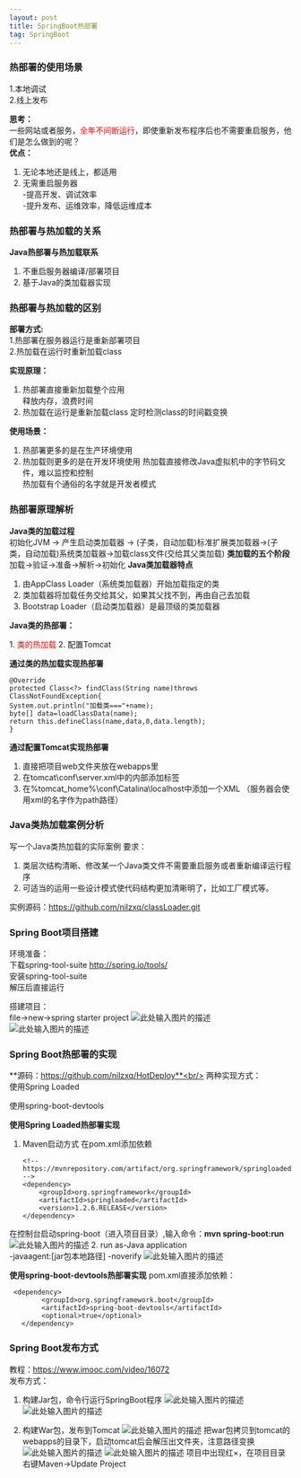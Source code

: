 ```yaml
---
layout: post
title: SpringBoot热部署
tag: SpringBoot
---
```


### 热部署的使用场景
1.本地调试<br/>
2.线上发布

**思考：**<br/>
一些网站或者服务，<font color="red">全年不间断运行</font>，即使重新发布程序后也不需要重启服务，他们是怎么做到的呢？<br/>
**优点：**<br/>

 1. 无论本地还是线上，都适用
 2. 无需重启服务器<br/>
-提高开发、调试效率<br/>
-提升发布、运维效率，降低运维成本<br/>

### 热部署与热加载的关系
**Java热部署与热加载联系**<br/>

 1. 不重启服务器编译/部署项目
 2. 基于Java的类加载器实现

### 热部署与热加载的区别
**部署方式:** <br/>
1.热部署在服务器运行是重新部署项目<br/>
2.热加载在运行时重新加载class

**实现原理：** <br/>

 1. 热部署直接重新加载整个应用 <br/>
 释放内存，浪费时间<br/>
 2. 热加载在运行是重新加载class 定时检测class的时间戳变换<br/>

**使用场景：**<br/>

 1. 热部署更多的是在生产环境使用
 2. 热加载则更多的是在开发环境使用
热加载直接修改Java虚拟机中的字节码文件，难以监控和控制<br/>
热加载有个通俗的名字就是开发者模式<br/>

### 热部署原理解析
**Java类的加载过程**<br/>
初始化JVM -> 产生启动类加载器 -> (子类，自动加载)标准扩展类加载器->(子类，自动加载)系统类加载器->加载class文件(交给其父类加载)
**类加载的五个阶段**<br/>
加载->验证->准备->解析->初始化
**Java类加载器特点**<br/>

 1. 由AppClass Loader（系统类加载器）开始加载指定的类
 2. 类加载器将加载任务交给其父，如果其父找不到，再由自己去加载
 3. Bootstrap Loader（启动类加载器）是最顶级的类加载器

**Java类的热部署：**<br/>

 1.<font color="red"> 类的热加载</font>
 2. 配置Tomcat

**通过类的热加载实现热部署**<br/>

    @Override
    protected Class<?> findClass(String name)throws ClassNotFoundException{
    System.out.println("加载类==="+name);
    byte[] data=loadClassData(name);
    return this.defineClass(name,data,0,data.length);
    }
    
**通过配置Tomcat实现热部署**<br/>

 1. 直接把项目web文件夹放在webapps里
 2. 在tomcat\conf\server.xml中的<host></host>内部添加<context/>标签
 3. 在%tomcat_home%\conf\Catalina\localhost中添加一个XML
 （服务器会使用xml的名字作为path路径）
 

### Java类热加载案例分析
写一个Java类热加载的实际案例
要求：

 1. 类层次结构清晰、修改某一个Java类文件不需要重启服务或者重新编译运行程序
 2. 可适当的运用一些设计模式使代码结构更加清晰明了，比如工厂模式等。
 
实例源码：https://github.com/nilzxq/classLoader.git
### Spring Boot项目搭建
环境准备：<br/>
下载spring-tool-suite http://spring.io/tools/<br/>
安装spring-tool-suite<br/>
解压后直接运行

搭建项目：<br/>
file->new->spring starter project
![此处输入图片的描述][1]
![此处输入图片的描述][2]
### Spring Boot热部署的实现
**源码：https://github.com/nilzxq/HotDeploy**<br/>
两种实现方式：<br/>
使用Spring Loaded<br/>

使用spring-boot-devtools<br/>

**使用Spring Loaded热部署实现**<br/>
 1. Maven启动方式 在pom.xml添加依赖

        <!-- https://mvnrepository.com/artifact/org.springframework/springloaded -->
        <dependency>
            <groupId>org.springframework</groupId>
            <artifactId>springloaded</artifactId>
            <version>1.2.6.RELEASE</version>
        </dependency>
        
	
在控制台启动spring-boot（进入项目目录）,输入命令：**mvn spring-boot:run**
 ![此处输入图片的描述][3]
 2. run as-Java application <br/>
 -javaagent:[jar包本地路径] -noverify
 ![此处输入图片的描述][4]

**使用spring-boot-devtools热部署实现**
pom.xml直接添加依赖：<br/>

  
     <dependency>
    		<groupId>org.springframework.boot</groupId>
    		<artifactId>spring-boot-devtools</artifactId>
    		<optional>true</optional>
       </dependency>

	   
### Spring Boot发布方式
教程：https://www.imooc.com/video/16072<br/>
  发布方式：<br/>
 1. 构建Jar包，命令行运行SpringBoot程序
 ![此处输入图片的描述][5]
![此处输入图片的描述][6]

 2. 构建War包，发布到Tomcat
 ![此处输入图片的描述][7]
把war包拷贝到tomcat的webapps的目录下，启动tomcat后会解压出文件夹，注意路径变换
![此处输入图片的描述][8]
![此处输入图片的描述][9]
  项目中出现红×，在项目目录右键Maven->Update Project
 
  


  [1]: http://omztq7zo1.bkt.clouddn.com/spring-tool-1.png
  [2]: http://omztq7zo1.bkt.clouddn.com/spring-tool-2.png
  [3]: http://omztq7zo1.bkt.clouddn.com/spring-tool-3.png
  [4]: http://omztq7zo1.bkt.clouddn.com/spring-tool-4.png
  [5]: http://omztq7zo1.bkt.clouddn.com/spring-tool-5.png
  [6]: http://omztq7zo1.bkt.clouddn.com/spring-tool-6.png
  [7]: http://omztq7zo1.bkt.clouddn.com/spring-tool-8.png
  [8]: http://omztq7zo1.bkt.clouddn.com/spring-tool-10.png
  [9]: http://omztq7zo1.bkt.clouddn.com/spring-tool-11.png



